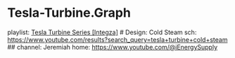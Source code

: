 # Tesla-Turbine.Graph
playlist: [Tesla Turbine Series [Integza]](https://www.youtube.com/playlist?list=PLYissAYow7Co1_9MoIySkwNUuuosbjb1_) # Design: Cold Steam sch: https://www.youtube.com/results?search_query=tesla+turbine+cold+steam ## channel: Jeremiah home: https://www.youtube.com/@iEnergySupply
